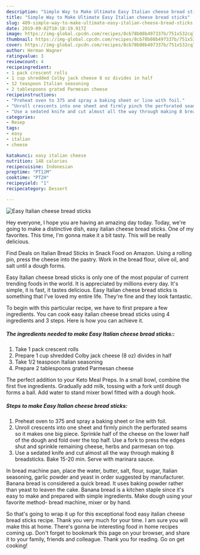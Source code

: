 ```yaml
---
description: "Simple Way to Make Ultimate Easy Italian cheese bread sticks"
title: "Simple Way to Make Ultimate Easy Italian cheese bread sticks"
slug: 489-simple-way-to-make-ultimate-easy-italian-cheese-bread-sticks
date: 2019-09-02T10:18:19.917Z
image: https://img-global.cpcdn.com/recipes/8cb78b08b497337b/751x532cq70/easy-italian-cheese-bread-sticks-recipe-main-photo.jpg
thumbnail: https://img-global.cpcdn.com/recipes/8cb78b08b497337b/751x532cq70/easy-italian-cheese-bread-sticks-recipe-main-photo.jpg
cover: https://img-global.cpcdn.com/recipes/8cb78b08b497337b/751x532cq70/easy-italian-cheese-bread-sticks-recipe-main-photo.jpg
author: Herman Wagner
ratingvalue: 3
reviewcount: 4
recipeingredient:
- 1 pack crescent rolls
- 1 cup shredded Colby jack cheese 8 oz divides in half
- 12 teaspoon Italian seasoning
- 2 tablespoons grated Parmesan cheese
recipeinstructions:
- "Preheat oven to 375 and spray a baking sheet or line with foil."
- "Unroll crescents into one sheet and firmly pinch the perforated seams so it makes one big piece. Sprinkle half of the cheese on the lower half of the dough and fold over the top half. Use a fork to press the edges shut and sprinkle remaining cheese, herbs and parmesan on top."
- "Use a sedated knife and cut almost all the way through making 8 breadsticks. Bake 15-20 min. Serve with marinara sauce."
categories:
- Resep
tags:
- easy
- italian
- cheese

katakunci: easy italian cheese
nutrition: 148 calories
recipecuisine: Indonesian
preptime: "PT12M"
cooktime: "PT2H"
recipeyield: "1"
recipecategory: Dessert

---
```



![Easy Italian cheese bread sticks](https://img-global.cpcdn.com/recipes/8cb78b08b497337b/751x532cq70/easy-italian-cheese-bread-sticks-recipe-main-photo.jpg)

Hey everyone, I hope you are having an amazing day today. Today, we're going to make a distinctive dish, easy italian cheese bread sticks. One of my favorites. This time, I'm gonna make it a bit tasty. This will be really delicious.

Find Deals on Italian Bread Sticks in Snack Food on Amazon. Using a rolling pin, press the cheese into the pastry. Work in the bread flour, olive oil, and salt until a dough forms.

Easy Italian cheese bread sticks is only one of the most popular of current trending foods in the world. It is appreciated by millions every day. It's simple, it is fast, it tastes delicious. Easy Italian cheese bread sticks is something that I've loved my entire life. They're fine and they look fantastic.


To begin with this particular recipe, we have to first prepare a few ingredients. You can cook easy italian cheese bread sticks using 4 ingredients and 3 steps. Here is how you can achieve it.

##### The ingredients needed to make Easy Italian cheese bread sticks::

1. Take 1 pack crescent rolls
1. Prepare 1 cup shredded Colby jack cheese (8 oz) divides in half
1. Take 1/2 teaspoon Italian seasoning
1. Prepare 2 tablespoons grated Parmesan cheese


The perfect addition to your Keto Meal Preps. In a small bowl, combine the first five ingredients. Gradually add milk, tossing with a fork until dough forms a ball. Add water to stand mixer bowl fitted with a dough hook. 

##### Steps to make Easy Italian cheese bread sticks:

1. Preheat oven to 375 and spray a baking sheet or line with foil.
1. Unroll crescents into one sheet and firmly pinch the perforated seams so it makes one big piece. Sprinkle half of the cheese on the lower half of the dough and fold over the top half. Use a fork to press the edges shut and sprinkle remaining cheese, herbs and parmesan on top.
1. Use a sedated knife and cut almost all the way through making 8 breadsticks. Bake 15-20 min. Serve with marinara sauce.


In bread machine pan, place the water, butter, salt, flour, sugar, Italian seasoning, garlic powder and yeast in order suggested by manufacturer. Banana bread is considered a quick bread. It uses baking powder rather than yeast to leaven the cake. Banana bread is a kitchen staple since it&#39;s easy to make and prepared with simple ingredients. Make dough using your favorite method- bread machine, mixer or by hand. 

So that's going to wrap it up for this exceptional food easy italian cheese bread sticks recipe. Thank you very much for your time. I am sure you will make this at home. There's gonna be interesting food in home recipes coming up. Don't forget to bookmark this page on your browser, and share it to your family, friends and colleague. Thank you for reading. Go on get cooking!
